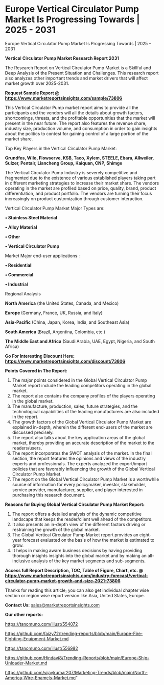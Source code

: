 # Europe Vertical Circulator Pump Market Is Progressing Towards | 2025 - 2031
Europe Vertical Circulator Pump Market Is Progressing Towards | 2025 - 2031

<strong>Vertical Circulator Pump Market Research Report 2031</strong>

The Research Report on Vertical Circulator Pump Market is a Skillful and Deep Analysis of the Present Situation and Challenges. This research report also analyzes other important trends and market drivers that will affect market growth over 2025-2031.

<strong>Request Sample Report @ <a href=https://www.marketreportsinsights.com/sample/73806>https://www.marketreportsinsights.com/sample/73806</a></strong>

This Vertical Circulator Pump market report aims to provide all the participants and the vendors will all the details about growth factors, shortcomings, threats, and the profitable opportunities that the market will present in the near future. The report also features the revenue share, industry size, production volume, and consumption in order to gain insights about the politics to contest for gaining control of a large portion of the market share.

Top Key Players in the Vertical Circulator Pump Market:

<strong>Grundfos, Wilo, Flowserve, KSB, Taco, Xylem, STEELE, Ebara, Allweiler, Sulzer, Pentair, Liancheng Group, Kaiquan, CNP, Shimge</strong>

The Vertical Circulator Pump Industry is severely competitive and fragmented due to the existence of various established players taking part in different marketing strategies to increase their market share. The vendors operating in the market are profiled based on price, quality, brand, product differentiation, and product portfolio. The vendors are turning their focus increasingly on product customization through customer interaction.

Vertical Circulator Pump Market Major Types are:

<strong>• Stainless Steel Material

• Alloy Material

• Other

• Vertical Circulator Pump</strong>

Market Major end-user applications :

<strong>• Residential

• Commercial

• Industrial</strong>

Regional Analysis

</u><strong><b>North America</b></strong> (the United States, Canada, and Mexico)

<strong><b>Europe </b></strong>(Germany, France, UK, Russia, and Italy)

<strong><b>Asia-Pacific</b></strong> (China, Japan, Korea, India, and Southeast Asia)

<strong><b>South America</b></strong> (Brazil, Argentina, Colombia, etc.)

<strong><b>The Middle East and Africa</b></strong> (Saudi Arabia, UAE, Egypt, Nigeria, and South Africa)

<strong>Go For Interesting Discount Here: <a href=https://www.marketreportsinsights.com/discount/73806>https://www.marketreportsinsights.com/discount/73806</a></strong>

<strong>Points Covered in The Report:</strong>
<ol>
  <li>The major points considered in the Global Vertical Circulator Pump Market report include the leading competitors operating in the global market.</li>
  <li>The report also contains the company profiles of the players operating in the global market.</li>
  <li>The manufacture, production, sales, future strategies, and the technological capabilities of the leading manufacturers are also included in the report.</li>
  <li>The growth factors of the Global Vertical Circulator Pump Market are explained in-depth, wherein the different end-users of the market are discussed precisely.</li>
  <li>The report also talks about the key application areas of the global market, thereby providing an accurate description of the market to the readers/users.</li>
  <li>The report incorporates the SWOT analysis of the market. In the final section, the report features the opinions and views of the industry experts and professionals. The experts analyzed the export/import policies that are favorably influencing the growth of the Global Vertical Circulator Pump Market.</li>
  <li>The report on the Global Vertical Circulator Pump Market is a worthwhile source of information for every policymaker, investor, stakeholder, service provider, manufacturer, supplier, and player interested in purchasing this research document.</li>
</ol>
<strong>Reasons for Buying Global Vertical Circulator Pump Market Report:</strong>

<ol>
  <li>The report offers a detailed analysis of the dynamic competitive landscape that keeps the reader/client well ahead of the competitors.</li>
  <li>It also presents an in-depth view of the different factors driving or restraining the growth of the global market.</li>
  <li>The Global Vertical Circulator Pump Market report provides an eight-year forecast evaluated on the basis of how the market is estimated to grow.</li>
  <li>It helps in making aware business decisions by having providing thorough insights insights into the global market and by making an all-inclusive analysis of the key market segments and sub-segments.</li>
</ol>
<strong>Access full Report Description, TOC, Table of Figure, Chart, etc. @ <a href=https://www.marketreportsinsights.com/industry-forecast/vertical-circulator-pump-market-growth-and-size-2021-73806>https://www.marketreportsinsights.com/industry-forecast/vertical-circulator-pump-market-growth-and-size-2021-73806</a></strong>


Thanks for reading this article; you can also get individual chapter wise section or region wise report version like Asia, United States, Europe.

<strong>Contact Us:</strong>
sales@marketreportsinsights.com

<strong>Our other reports:</strong>

<a href=https://tanomuno.com/illust/554072>https://tanomuno.com/illust/554072</a>

<a href=https://github.com/faizy72/trending-reports/blob/main/Europe-Fire-Fighting-Equipment-Market.md>https://github.com/faizy72/trending-reports/blob/main/Europe-Fire-Fighting-Equipment-Market.md</a>

<a href=https://tanomuno.com/illust/556982>https://tanomuno.com/illust/556982</a>

<a href=https://github.com/Hindavi8/Trending-Reports/blob/main/Europe-Ship-Unloader-Market.md>https://github.com/Hindavi8/Trending-Reports/blob/main/Europe-Ship-Unloader-Market.md</a>

<a href=https://github.com/vijaykumar207/Marketing-Trends/blob/main/North-America-Wire-Enamels-Market.md>https://github.com/vijaykumar207/Marketing-Trends/blob/main/North-America-Wire-Enamels-Market.md</a>"
